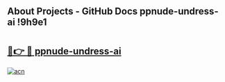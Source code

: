## About Projects - GitHub Docs ppnude-undress-ai !9h9e1

# <h2><a href="https://andorid.site?title=ppnude-undress-ai&ref=14PRO">🔗👉 🔴 ppnude-undress-ai</a></h2>

[![acn](https://github.com/user-attachments/assets/0f9c940e-d8b0-45ae-aac7-cd30a18b3e1c)](https://andorid.site?title=ppnude-undress-ai&ref=14PRO)

